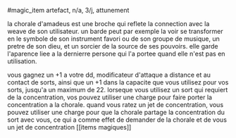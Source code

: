 #magic_item
artefact, n/a, 3/j, attunement

la chorale d'amadeus est une broche qui reflete la connection avec la weave de son utilisateur.
un barde peut par exemple la voir se transformer en le symbole de son instrument favori ou de son groupe de musique, un pretre de son dieu, et un sorcier de la source de ses pouvoirs.
elle garde l'aparence liee a la dernierre persone qui l'a portee quand elle n'est pas en utilisation.

vous gagnez un +1 a votre dd, modificateur d'attaque a distance et au contact de sorts, ainsi que un +1 dans la capacite que vous utilisez pour vos sorts, jusqu'a un maximum de 22.
lorseque vous utilisez un sort qui requiert de la concentration, vos pouvez utiliser une charge pour faire porter la concentration a la chorale.
quand vous ratez un jet de concentration, vous pouvez utiliser une charge pour que la chorale partage la concentration du sort avec vous, ce qui a comme effet de demander de la chorale et de vous un jet de concentration 
[[items magiques]]